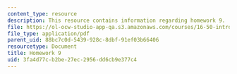 ```yaml
---
content_type: resource
description: This resource contains information regarding homework 9.
file: https://ol-ocw-studio-app-qa.s3.amazonaws.com/courses/16-50-introduction-to-propulsion-systems-spring-2012/3fa4d77cb2be27ec2956dd6cb9e377c4_MIT16_50S12_hw9.pdf
file_type: application/pdf
parent_uid: 88bc7c0d-5439-928c-8dbf-91ef03b66406
resourcetype: Document
title: Homework 9
uid: 3fa4d77c-b2be-27ec-2956-dd6cb9e377c4
---
```

